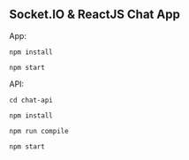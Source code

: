 ## Socket.IO & ReactJS Chat App

App:
```
npm install

npm start
```

API:
```
cd chat-api

npm install

npm run compile

npm start
```